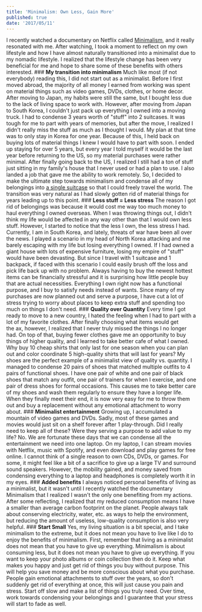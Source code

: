 ```yaml
---
title: 'Minimalism: Own Less, Gain More'
published: true
date: '2017/05/11'
---
```


I recently watched a documentary on Netflix called [Minimalism](https://www.youtube.com/watch?v=0Co1Iptd4p4), and it really resonated with me. After watching, I took a moment to reflect on my own lifestyle and how I have almost naturally transitioned into a minimalist due to my nomadic lifestyle. I realized that the lifestyle change has been very beneficial for me and hope to share some of these benefits with others interested. ### **My transition into minimalism** Much like most (if not everybody) reading this, I did not start out as a minimalist. Before I first moved abroad, the majority of all money I earned from working was spent on material things such as video games, DVDs, clothes, or home decor. After moving to Japan, my habits were still the same, but I bought less due to the lack of living space to work with. However, after moving from Japan to South Korea, I couldn't just pack up everything I owned into a moving truck. I had to condense 3 years worth of "stuff" into 2 suitcases. It was tough for me to part with years of memories, but after the move, I realized I didn't really miss the stuff as much as I thought I would. My plan at that time was to only stay in Korea for one year. Because of this, I held back on buying lots of material things I knew I would have to part with soon. I ended up staying for over 5 years, but every year I told myself it would be the last year before returning to the US, so my material purchases were rather minimal. After finally going back to the US, I realized I still had a ton of stuff just sitting in my family's house that I never used or had a plan to use. I also landed a job that gave me the ability to work remotely. So, I decided to make the ultimate step towards minimalism and condense all of my belongings into [a single suitcase](/posts/whats-in-my-suitcase/) so that I could freely travel the world. The transition was very natural as I had slowly gotten rid of material things for years leading up to this point. ### **Less stuff = Less stress** The reason I got rid of belongings was because it would cost me way too much money to haul everything I owned overseas. When I was throwing things out, I didn't think my life would be affected in any way other than that I would own less stuff. However, I started to notice that the less I own, the less stress I had. Currently, I am in South Korea, and lately, threats of war have been all over the news. I played a scenario in my head of North Korea attacking and me barely escaping with my life but losing everything I owned. If I had owned a giant house with lots of expensive furniture, losing my empire of "stuff" would have been devasting. But since I travel with 1 suitcase and 1 backpack, if faced with this scenario I could easily brush off the loss and pick life back up with no problem. Always having to buy the newest hottest items can be financially stressful and it is surprising how little people buy that are actual necessities. Everything I own right now has a functional purpose, and I buy to satisfy needs instead of wants. Since many of my purchases are now planned out and serve a purpose, I have cut a lot of stress trying to worry about places to keep extra stuff and spending too much on things I don't need. ### **Quality over Quantity** Every time I got ready to move to a new country, I hated the feeling when I had to part with a lot of my favorite clothes. After finally choosing what items would get the ax, however, I realized that I never truly missed the things I no longer had. On top of that, buying fewer clothes gave me an opportunity to buy things of higher quality, and I learned to take better cafe of what I owned. Why buy 10 cheap shirts that only last for one season when you can plan out and color coordinate 5 high-quality shirts that will last for years? My shoes are the perfect example of a minimalist view of quality vs. quantity. I managed to condense 20 pairs of shoes that matched multiple outfits to 4 pairs of functional shoes. I have one pair of white and one pair of black shoes that match any outfit, one pair of trainers for when I exercise, and one pair of dress shoes for formal occasions. This causes me to take better care of my shoes and wash them regularly to ensure they have a longer life. When they finally meet their end, it is now very easy for me to throw them out and buy a replacement without any emotional attachment to worry about. ### **Minimalist entertainment** Growing up, I accumulated a mountain of video games and DVDs. Sadly, most of these games and movies would just sit on a shelf forever after 1 play-through. Did I really need to keep all of these? Were they serving a purpose to add value to my life? No. We are fortunate these days that we can condense all the entertainment we need into one laptop. On my laptop, I can stream movies with Netflix, music with Spotify, and even download and play games for free online. I cannot think of a single reason to own CDs, DVDs, or games. For some, it might feel like a bit of a sacrifice to give up a large TV and surround sound speakers. However, the mobility gained, and money saved from condensing everything to a laptop and headphones is completely worth it in my eyes. ### **Added benefits** I always noticed personal benefits of living as a minimalist, but it wasn't until I recently watched the documentary Minimalism that I realized I wasn't the only one benefiting from my actions. After some reflecting, I realized that my reduced consumption means I have a smaller than average carbon footprint on the planet. People always talk about conserving electricity, water, etc. as ways to help the environment, but reducing the amount of useless, low-quality consumption is also very helpful. ### **Start Small** Yes, my living situation is a bit special, and I take minimalism to the extreme, but it does not mean you have to live like I do to enjoy the benefits of minimalism. First, remember that living as a minimalist does not mean that you have to give up everything. Minimalism is about consuming less, but it does not mean you have to give up everything. If you want to keep your photo albums or coin collection then do it. Keep what makes you happy and just get rid of things you buy without purpose. This will help you save money and be more conscious about what you purchase. People gain emotional attachments to stuff over the years, so don't suddenly get rid of everything at once, this will just cause you pain and stress. Start off slow and make a list of things you truly need. Over time, work towards condensing your belongings and I guarantee that your stress will start to fade as well.
